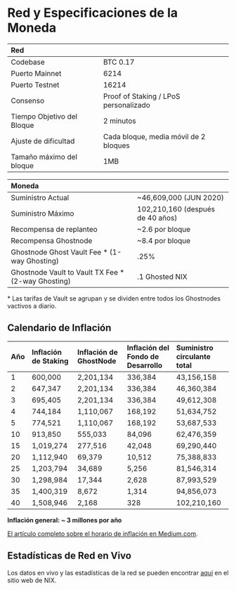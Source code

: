 # Red y Especificaciones de la Moneda

| Red |  |
| :--- | :--- |
| Codebase | BTC 0.17 |
| Puerto Mainnet | 6214 |
| Puerto Testnet | 16214 |
| Consenso | Proof of Staking / LPoS personalizado |
| Tiempo Objetivo del Bloque | 2 minutos |
| Ajuste de dificultad | Cada bloque, media móvil de 2 bloques |
| Tamaño máximo del bloque | 1MB |

| Moneda |  |
| :--- | :--- |
| Suministro Actual | ~46,609,000 \(JUN 2020\) |
| Suministro Máximo | 102,210,160 \(después de 40 años\) |
| Recompensa de replanteo | ~2.6 por bloque |
| Recompensa Ghostnode | ~8.4 por bloque |
| Ghostnode Ghost Vault Fee \* \(1-way Ghosting\) | .25% |
| Ghostnode Vault to Vault TX Fee \* \(2-way Ghosting\) | .1 Ghosted NIX |

 \* Las tarifas de Vault se agrupan y se dividen entre todos los Ghostnodes vactivos a diario.

## **Calendario de Inflación**

| Año | Inflación de Staking | Inflación de GhostNode | Inflación del Fondo de Desarrollo | Suministro circulante total |
| :--- | :--- | :--- | :--- | :--- |
| 1 | 600,000 | 2,201,134 | 336,384 | 43,156,158 |
| 2 | 647,347 | 2,201,134 | 336,384 | 46,360,384 |
| 3 | 695,405 | 2,201,134 | 336,384 | 49,612,308 |
| 4 | 744,184 | 1,110,067 | 168,192 | 51,634,752 |
| 5 | 774,521 | 1,110,067 | 168,192 | 53,687,533 |
| 10 | 913,850 | 555,033 | 84,096 | 62,476,359 |
| 15 | 1,019,274 | 277,516 | 42,048 | 69,290,440 |
| 20 | 1,112,940 | 69,379 | 10,512 | 75,388,833 |
| 25 | 1,203,794 | 34,689 | 5,256 | 81,546,314 |
| 30 | 1,298,984 | 17,344 | 2,628 | 87,993,529 |
| 35 | 1,400,319 | 8,672 | 1,314 | 94,856,073 |
| 40 | 1,508,946 | 2,168 | 328 | 102,210,160 |

**Inflación general: ~ 3 millones por año**

[El artículo completo sobre el horario de inflación en Medium.com](https://medium.com/@joseit0/prueba-de-participaci%C3%B3n-calendario-de-inflaci%C3%B3n-8923a231aeb).

## **Estadísticas de Red en Vivo**

Los datos en vivo y las estadísticas de la red se pueden encontrar [aquí](https://data.nixplatform.io/) en el sitio web de NIX.

